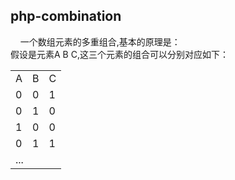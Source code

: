 <html>
<h2>php-combination</h2>
&nbsp;&nbsp;&nbsp;&nbsp;一个数组元素的多重组合,基本的原理是：<br />
假设是元素A B C,这三个元素的组合可以分别对应如下：<br />
<table>
    <tr>
        <td>A</td>
        <td>B</td>
        <td>C</td>
    </tr>
    <tr>
        <td>0</td>
        <td>0</td>
        <td>1</td>
    </tr>
    <tr>
        <td>0</td>
        <td>1</td>
        <td>0</td>
    </tr>
    <tr>
        <td>1</td>
        <td>0</td>
        <td>0</td>
    </tr>
    <tr>
        <td>0</td>
        <td>1</td>
        <td>1</td>
    </tr>
    <tr>
        <td colspan=3>...</td>
    </tr>

</table>

<?php
function test($price,$words)
{
        $num = count($words);   
        $total = pow(2, $num); 
        $result = array();  
        for ($i = 1; $i < $total; $i++) 
        {   
            $res = 1;
            for ($j = 0; $j < $num; $j++) 
            {  
                if (pow(2, $j) & $i) $res=$res*$words[$j];
            }  
            $result[] = floor(($res*$price*100))/100;
        }
        return $result;
}
?>
</html>
